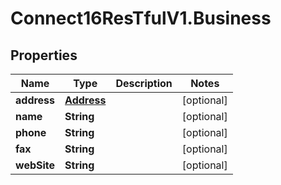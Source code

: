# Connect16ResTfulV1.Business

## Properties
Name | Type | Description | Notes
------------ | ------------- | ------------- | -------------
**address** | [**Address**](Address.md) |  | [optional] 
**name** | **String** |  | [optional] 
**phone** | **String** |  | [optional] 
**fax** | **String** |  | [optional] 
**webSite** | **String** |  | [optional] 
